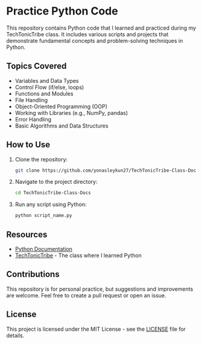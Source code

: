 # Practice Python Code

This repository contains Python code that I learned and practiced during my TechTonicTribe class. It includes various scripts and projects that demonstrate fundamental concepts and problem-solving techniques in Python.

## Topics Covered

- Variables and Data Types
- Control Flow (if/else, loops)
- Functions and Modules
- File Handling
- Object-Oriented Programming (OOP)
- Working with Libraries (e.g., NumPy, pandas)
- Error Handling
- Basic Algorithms and Data Structures

## How to Use

1. Clone the repository:
   ```bash
   git clone https://github.com/yonasleykun27/TechTonicTribe-Class-Docs.git
   ```

2. Navigate to the project directory:
   ```bash
   cd TechTonicTribe-Class-Docs
   ```

3. Run any script using Python:
   ```bash
   python script_name.py
   ```

## Resources

- [Python Documentation](https://docs.python.org/3/)
- [TechTonicTribe](https://t.me/TechTonicTribe) - The class where I learned Python

## Contributions

This repository is for personal practice, but suggestions and improvements are welcome. Feel free to create a pull request or open an issue.

## License

This project is licensed under the MIT License - see the [LICENSE](LICENSE) file for details.


